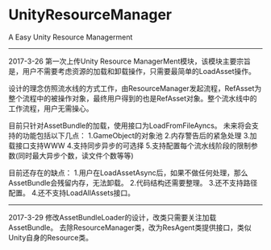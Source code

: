 # UnityResourceManager
A Easy Unity Resource Managerment


---------------------------------------------------------------
2017-3-26
第一次上传Unity Resource ManagerMent模块，该模块主要宗旨是，用户不需要考虑资源的加载和卸载操作，只需要最简单的LoadAsset操作。

设计的理念仿照流水线的方式工作，由ResourceManager发起流程，RefAsset为整个流程中的被操作对象，最终用户得到的也是RefAsset对象。整个流水线中的工作流程，用户无需操心。

目前只针对AssetBundle的加载，使用接口为LoadFromFileAyncs。
未来将会支持的功能包括以下几点：
1.GameObject的对象池
2.内存警告后的紧急处理
3.加载接口支持WWW
4.支持同步异步的可选择
5.支持配置每个流水线阶段的限制参数(同时最大异步个数，读文件个数等等)

目前还存在的缺点：
1.用户在LoadAssetAsync后，如果不做任何处理，那么AssetBundle会残留内存，无法卸载。
2.代码结构还需要整理。
3.还不支持路径配置。
4.还不支持LoadAllAssets接口。

---------------------------------------------------------------
2017-3-29
修改AssetBundleLoader的设计，改类只需要关注加载AssetBundle。
去除ResourceManager类，改为ResAgent类提供接口，类似Unity自身的Resource类。